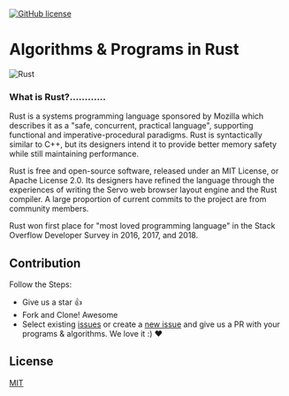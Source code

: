 [![GitHub license](https://img.shields.io/github/license/neutralinojs/neutralinojs.svg)](https://github.com/MozPhoenixClubJUET/Rust/blob/master/LICENSE)

<h1><a>Algorithms & Programs in Rust</a></h1>




![Rust](https://hsto.org/files/afc/ae4/dad/afcae4dad2184b1da76e3b23cf53a9bb.png)

### What is Rust?............
Rust is a systems programming language sponsored by Mozilla which describes it as a "safe, concurrent, practical language", supporting functional and imperative-procedural paradigms. Rust is syntactically similar to C++, but its designers intend it to provide better memory safety while still maintaining performance.

Rust is free and open-source software, released under an MIT License, or Apache License 2.0. Its designers have refined the language through the experiences of writing the Servo web browser layout engine and the Rust compiler. A large proportion of current commits to the project are from community members.

Rust won first place for "most loved programming language" in the Stack Overflow Developer Survey in 2016, 2017, and 2018.


## Contribution

Follow the Steps:

- Give us a star :+1:
- Fork and Clone! Awesome
- Select existing [issues](https://github.com/MozPhoenixClubJUET/Rust/issues) or create a [new issue](https://github.com/MozPhoenixClubJUET/Rust/issues/new) and give us a PR with your programs & algorithms. We love it :) ❤️
 <!-- - Refer to this [link](https://github.com/MozPhoenixClubJUET/Rust/) for Contribution Procedures and Standards. -->


## License

[MIT](https://github.com/MozPhoenixClubJUET/Rust/blob/master/LICENSE)
